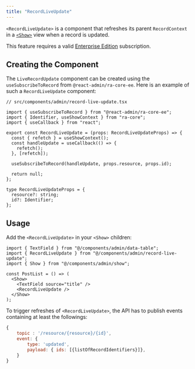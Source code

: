 ```yaml
---
title: "RecordLiveUpdate"
---
```


`<RecordLiveUpdate>` is a component that refreshes its parent `RecordContext` in a [`<Show>`](./Show.md) view when a record is updated.

This feature requires a valid [Enterprise Edition](https://marmelab.com/ra-enterprise/) subscription.

## Creating the Component

The `LiveRecordUpdate` component can be created using the `useSubscribeToRecord` from `@react-admin/ra-core-ee`. Here is an example of such a `RecordLiveUpdate` component:

```tsx
// src/components/admin/record-live-update.tsx

import { useSubscribeToRecord } from "@react-admin/ra-core-ee";
import { Identifier, useShowContext } from "ra-core";
import { useCallback } from "react";

export const RecordLiveUpdate = (props: RecordLiveUpdateProps) => {
  const { refetch } = useShowContext();
  const handleUpdate = useCallback(() => {
    refetch();
  }, [refetch]);

  useSubscribeToRecord(handleUpdate, props.resource, props.id);

  return null;
};

type RecordLiveUpdateProps = {
  resource?: string;
  id?: Identifier;
};
```

## Usage

Add the `<RecordLiveUpdate>` in your `<Show>` children:

```tsx
import { TextField } from "@/components/admin/data-table";
import { RecordLiveUpdate } from "@/components/admin/record-live-update";
import { Show } from "@/components/admin/show";

const PostList = () => (
  <Show>
    <TextField source="title" />
    <RecordLiveUpdate />
  </Show>
);
```

To trigger refreshes of `<RecordLiveUpdate>`, the API has to publish events containing at least the followings:

```js
{
    topic : '/resource/{resource}/{id}',
    event: {
        type: 'updated',
        payload: { ids: [{listOfRecordIdentifiers}]},
    }
}
```
